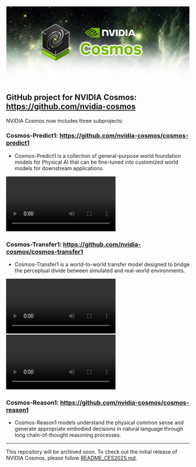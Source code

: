 <p align="center">
    <img src="assets/nvidia-cosmos-header.png" alt="NVIDIA Cosmos Header">
</p>

## GitHub project for NVIDIA Cosmos: https://github.com/nvidia-cosmos

NVIDIA Cosmos now includes three subprojects:

### Cosmos-Predict1: https://github.com/nvidia-cosmos/cosmos-predict1
- Cosmos-Predict1 is a collection of general-purpose world foundation models for Physical AI that can be fine-tuned into customized world models for downstream applications.

<video src="https://github.com/user-attachments/assets/2ee7386b-8808-4db2-b38a-87ab679339f9">
  Your browser does not support the video tag.
</video>

### Cosmos-Transfer1: https://github.com/nvidia-cosmos/cosmos-transfer1
- Cosmos-Transfer1 is a world-to-world transfer model designed to bridge the perceptual divide between simulated and real-world environments.

<video src="https://github.com/user-attachments/assets/c8635bd6-5a41-42f8-a0e7-c27b9042744f">
  Your browser does not support the video tag.
</video>
<video src="https://github.com/user-attachments/assets/0d658ad8-f8da-4192-b771-25fdc8e3e330">
  Your browser does not support the video tag.
</video>

### Cosmos-Reason1: https://github.com/nvidia-cosmos/cosmos-reason1
- Cosmos-Reason1 models understand the physical common sense and generate appropriate embodied decisions in natural language through long chain-of-thought reasoning processes.

-----------------------------------------------------------

This repository will be archived soon. To check out the initial release of NVIDIA Cosmos, please follow [README_CES2025.md](README_CES2025.md).
